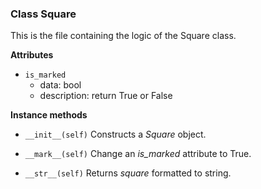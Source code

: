 ### Class Square
This is the file containing the logic of the Square class.

__Attributes__

* `is_marked`
   - data: bool
   - description: return True or False

__Instance methods__

* `__init__(self)`
   Constructs a *Square* object.

* `__mark__(self)`
   Change an *is_marked* attribute to True.

* `__str__(self)`
   Returns *square* formatted to string.
